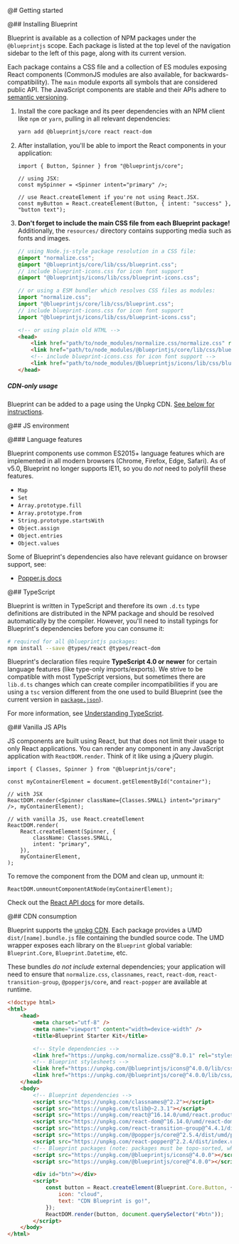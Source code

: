 @# Getting started

@## Installing Blueprint

Blueprint is available as a collection of NPM packages under the `@blueprintjs` scope. Each package is listed at the
top level of the navigation sidebar to the left of this page, along with its current version.

Each package contains a CSS file and a collection of ES modules exposing React components (CommonJS modules are
also available, for backwards-compatibility). The `main` module exports all symbols that are considered public API.
The JavaScript components are stable and their APIs adhere to [semantic versioning](http://semver.org/).

1.  Install the core package and its peer dependencies with an NPM client like `npm` or `yarn`,
    pulling in all relevant dependencies:

    ```sh
    yarn add @blueprintjs/core react react-dom
    ```

1.  After installation, you'll be able to import the React components in your application:

    ```tsx
    import { Button, Spinner } from "@blueprintjs/core";

    // using JSX:
    const mySpinner = <Spinner intent="primary" />;

    // use React.createElement if you're not using React.JSX.
    const myButton = React.createElement(Button, { intent: "success" }, "button text");
    ```

1.  **Don't forget to include the main CSS file from each Blueprint package!** Additionally, the `resources/` directory
    contains supporting media such as fonts and images.

    ```scss
    // using Node.js-style package resolution in a CSS file:
    @import "normalize.css";
    @import "@blueprintjs/core/lib/css/blueprint.css";
    // include blueprint-icons.css for icon font support
    @import "@blueprintjs/icons/lib/css/blueprint-icons.css";
    ```

    ```ts
    // or using a ESM bundler which resolves CSS files as modules:
    import "normalize.css";
    import "@blueprintjs/core/lib/css/blueprint.css";
    // include blueprint-icons.css for icon font support
    import "@blueprintjs/icons/lib/css/blueprint-icons.css";
    ```

    ```html
    <!-- or using plain old HTML -->
    <head>
        <link href="path/to/node_modules/normalize.css/normalize.css" rel="stylesheet" />
        <link href="path/to/node_modules/@blueprintjs/core/lib/css/blueprint.css" rel="stylesheet" />
        <!-- include blueprint-icons.css for icon font support -->
        <link href="path/to/node_modules/@blueprintjs/icons/lib/css/blueprint-icons.css" rel="stylesheet" />
    </head>
    ```

<div class="@ns-callout @ns-intent-primary @ns-icon-info-sign @ns-callout-has-body-content">
    <h5 class="@ns-heading">CDN-only usage</h5>

Blueprint can be added to a page using the Unpkg CDN.
[See below for instructions](#blueprint/getting-started.cdn-consumption).

</div>

@## JS environment

@### Language features

Blueprint components use common ES2015+ language features which are implemented in all modern browsers (Chrome, Firefox,
Edge, Safari). As of v5.0, Blueprint no longer supports IE11, so you do _not_ need to polyfill these features.

-   `Map`
-   `Set`
-   `Array.prototype.fill`
-   `Array.prototype.from`
-   `String.prototype.startsWith`
-   `Object.assign`
-   `Object.entries`
-   `Object.values`

Some of Blueprint's dependencies also have relevant guidance on browser support, see:

-   [Popper.js docs](https://popper.js.org/docs/v2/browser-support/)

@## TypeScript

Blueprint is written in TypeScript and therefore its own `.d.ts` type definitions are distributed in
the NPM package and should be resolved automatically by the compiler. However, you'll need to
install typings for Blueprint's dependencies before you can consume it:

```sh
# required for all @blueprintjs packages:
npm install --save @types/react @types/react-dom
```

Blueprint's declaration files require **TypeScript 4.0 or newer** for certain language features (like type-only
imports/exports). We strive to be compatible with most TypeScript versions, but sometimes there are `lib.d.ts` changes
which can create compiler incompatibilities if you are using a `tsc` version different from the one used to build
Blueprint (see the current version in [`package.json`](https://github.com/palantir/blueprint/blob/develop/package.json)).

<div class="@ns-callout @ns-intent-primary @ns-icon-info-sign">

For more information, see [Understanding TypeScript](#blueprint/reading-the-docs.understanding-typescript).

</div>

@## Vanilla JS APIs

JS components are built using React, but that does not limit their usage to only React applications.
You can render any component in any JavaScript application with `ReactDOM.render`. Think of it like
using a jQuery plugin.

```tsx
import { Classes, Spinner } from "@blueprintjs/core";

const myContainerElement = document.getElementById("container");

// with JSX
ReactDOM.render(<Spinner className={Classes.SMALL} intent="primary" />, myContainerElement);

// with vanilla JS, use React.createElement
ReactDOM.render(
    React.createElement(Spinner, {
        className: Classes.SMALL,
        intent: "primary",
    }),
    myContainerElement,
);
```

To remove the component from the DOM and clean up, unmount it:

```tsx
ReactDOM.unmountComponentAtNode(myContainerElement);
```

Check out the [React API docs](https://facebook.github.io/react/docs/react-api.html) for more details.

@## CDN consumption

Blueprint supports the [unpkg CDN](https://unpkg.com). Each package provides a UMD
`dist/[name].bundle.js` file containing the bundled source code. The UMD wrapper exposes each
library on the `Blueprint` global variable: `Blueprint.Core`, `Blueprint.Datetime`, etc.

These bundles _do not include_ external dependencies; your application will need to ensure that
`normalize.css`, `classnames`, `react`, `react-dom`, `react-transition-group`, `@popperjs/core`, and
`react-popper` are available at runtime.

```html
<!doctype html>
<html>
    <head>
        <meta charset="utf-8" />
        <meta name="viewport" content="width=device-width" />
        <title>Blueprint Starter Kit</title>

        <!-- Style dependencies -->
        <link href="https://unpkg.com/normalize.css@^8.0.1" rel="stylesheet" />
        <!-- Blueprint stylesheets -->
        <link href="https://unpkg.com/@blueprintjs/icons@^4.0.0/lib/css/blueprint-icons.css" rel="stylesheet" />
        <link href="https://unpkg.com/@blueprintjs/core@^4.0.0/lib/css/blueprint.css" rel="stylesheet" />
    </head>
    <body>
        <!-- Blueprint dependencies -->
        <script src="https://unpkg.com/classnames@^2.2"></script>
        <script src="https://unpkg.com/tslib@~2.3.1"></script>
        <script src="https://unpkg.com/react@^16.14.0/umd/react.production.min.js"></script>
        <script src="https://unpkg.com/react-dom@^16.14.0/umd/react-dom.production.min.js"></script>
        <script src="https://unpkg.com/react-transition-group@^4.4.1/dist/react-transition-group.min.js"></script>
        <script src="https://unpkg.com/@popperjs/core@^2.5.4/dist/umd/popper.js"></script>
        <script src="https://unpkg.com/react-popper@^2.2.4/dist/index.umd.min.js"></script>
        <!-- Blueprint packages (note: packages must be topo-sorted, where dependencies come first) -->
        <script src="https://unpkg.com/@blueprintjs/icons@^4.0.0"></script>
        <script src="https://unpkg.com/@blueprintjs/core@^4.0.0"></script>

        <div id="btn"></div>
        <script>
            const button = React.createElement(Blueprint.Core.Button, {
                icon: "cloud",
                text: "CDN Blueprint is go!",
            });
            ReactDOM.render(button, document.querySelector("#btn"));
        </script>
    </body>
</html>
```
